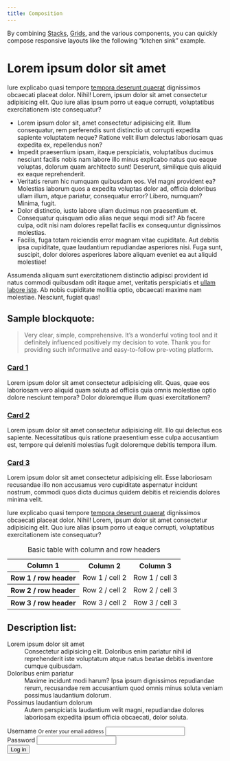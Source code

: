 ```yaml
---
title: Composition
---
```


By combining [Stacks]({{site.basedir}}/components/stack), [Grids]({{site.basedir}}/components/grid), and the various components, you can quickly compose responsive layouts like the following “kitchen sink” example.

<div class="site-resizer">
  <div class="ds-scope">
    <div class="ds-stack">
      <h1>Lorem ipsum dolor sit amet</h1>
      <p>Iure explicabo quasi tempore <a href="#">tempora deserunt quaerat</a> dignissimos obcaecati placeat dolor. Nihil! Lorem, ipsum dolor sit amet consectetur adipisicing elit. Quo iure alias ipsum porro ut eaque corrupti, voluptatibus exercitationem iste consequatur?</p>
      <ul>
        <li>Lorem ipsum dolor sit, amet consectetur adipisicing elit. Illum consequatur, rem perferendis sunt distinctio ut corrupti expedita sapiente voluptatem neque? Ratione velit illum delectus laboriosam quas expedita ex, repellendus non?</li>
        <li>Impedit praesentium ipsam, itaque perspiciatis, voluptatibus ducimus nesciunt facilis nobis nam labore illo minus explicabo natus quo eaque voluptas, dolorum quam architecto sunt! Deserunt, similique quis aliquid ex eaque reprehenderit.</li>
        <li>Veritatis rerum hic numquam quibusdam eos. Vel magni provident ea? Molestias laborum quos a expedita voluptas dolor ad, officia doloribus ullam illum, atque pariatur, consequatur error? Libero, numquam? Minima, fugit.</li>
        <li>Dolor distinctio, iusto labore ullam ducimus non praesentium et. Consequatur quisquam odio alias neque sequi modi sit? Ab facere culpa, odit nisi nam dolores repellat facilis ex consequuntur dignissimos molestias.</li>
        <li>Facilis, fuga totam reiciendis error magnam vitae cupiditate. Aut debitis ipsa cupiditate, quae laudantium repudiandae asperiores nisi. Fuga sunt, suscipit, dolor dolores asperiores labore aliquam eveniet ea aut aliquid molestiae!</li>
      </ul>
      <p>Assumenda aliquam sunt exercitationem distinctio adipisci provident id natus commodi quibusdam odit itaque amet, veritatis perspiciatis et <a href="#">ullam labore iste</a>. Ab nobis cupiditate mollitia optio, obcaecati maxime nam molestiae. Nesciunt, fugiat quas!</p>
      <h2>Sample blockquote:</h2>
      <blockquote>
        Very clear, simple, comprehensive. It’s a wonderful voting tool and it definitely influenced positively my decision to vote. Thank you for providing such informative and easy-to-follow pre-voting platform.
      </blockquote>
      <div class="ds-grid">
        <div class="ds-card">
          <div class="ds-card-body ds-stack">
            <h3><a href="#" class="ds-card-link">Card 1</a></h3>
            <p>Lorem ipsum dolor sit amet consectetur adipisicing elit. Quas, quae eos laboriosam vero aliquid quam soluta ad officiis quia omnis molestiae optio dolore nesciunt tempora? Dolor doloremque illum quasi exercitationem?<p>
          </div>
        </div>
        <div class="ds-card">
          <div class="ds-card-body ds-stack">
            <h3><a href="#" class="ds-card-link">Card 2</a></h3>
            <p>Lorem ipsum dolor sit amet consectetur adipisicing elit. Illo qui delectus eos sapiente. Necessitatibus quis ratione praesentium esse culpa accusantium est, tempore qui deleniti molestias fugit doloremque debitis tempora illum.</p>
          </div>
        </div>
        <div class="ds-card">
          <div class="ds-card-body ds-stack">
            <h3><a href="#" class="ds-card-link">Card 3</a></h3>
            <p>Lorem ipsum dolor sit amet consectetur adipisicing elit. Esse laboriosam recusandae illo non accusamus vero cupiditate aspernatur incidunt nostrum, commodi quos dicta ducimus quidem debitis et reiciendis dolores minima velit.</p>
          </div>
        </div>
      </div>
      <p>Iure explicabo quasi tempore <a href="#">tempora deserunt quaerat</a> dignissimos obcaecati placeat dolor. Nihil! Lorem, ipsum dolor sit amet consectetur adipisicing elit. Quo iure alias ipsum porro ut eaque corrupti, voluptatibus exercitationem iste consequatur?</p>
      <div class="ds-table">
        <table>
          <caption>Basic table with column and row headers</caption>
          <tr>
            <th>Column 1</th>
            <th>Column 2</th>
            <th>Column 3</th>
          </tr>
          <tr>
            <th scope="row">Row 1 / row header</th>
            <td>Row 1 / cell 2</td>
            <td>Row 1 / cell 3</td>
          </tr>
          <tr>
            <th scope="row">Row 2 / row header</th>
            <td>Row 2 / cell 2</td>
            <td>Row 2 / cell 3</td>
          </tr>
          <tr>
            <th scope="row">Row 3 / row header</th>
            <td>Row 3 / cell 2</td>
            <td>Row 3 / cell 3</td>
          </tr>
        </table>
      </div>
      <h2>Description list:</h2>
      <dl>
        <dt>Lorem ipsum dolor sit amet</dt>
        <dd>Consectetur adipisicing elit. Doloribus enim pariatur nihil id reprehenderit iste voluptatum atque natus beatae debitis inventore cumque quibusdam.</dd>
        <dt>Doloribus enim pariatur</dt>
        <dd>Maxime incidunt modi harum? Ipsa ipsum dignissimos repudiandae rerum, recusandae rem accusantium quod omnis minus soluta veniam possimus laudantium dolorum.</dd>
        <dt>Possimus laudantium dolorum</dt>
        <dd>Autem perspiciatis laudantium velit magni, repudiandae dolores laboriosam expedita ipsum officia obcaecati, dolor soluta.</dd>
      </dl>
      <form>
        <div class="ds-field">
          <label for="username">
            Username
            <small>Or enter your email address</small>
          </label>
          <input type="text" id="username">
        </div>
        <div class="ds-field">
          <label for="password">
            Password
          </label>
          <input type="password" id="password">
        </div>
        <div class="ds-field">
          <button class="ds-button" type="submit">Log in</button>
        </div>
      </form>
    </div>
  </div>
</div>

